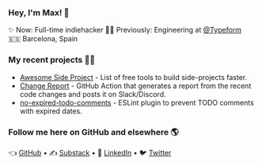 ### Hey, I'm Max! 👋

✨ Now: Full-time indiehacker
👨‍💻 Previously: Engineering at [@Typeform](https://github.com/Typeform/) <br>
🇪🇸 Barcelona, Spain <br>

### My recent projects 👨‍💻

* [Awesome Side Project](https://github.com/maxprilutskiy/awesome-side-project) - List of free tools to build side-projects faster.
* [Change Report](https://github.com/maxprilutskiy/change-report) - GitHub Action that generates a report from the recent code changes and posts it on Slack/Discord.
* [no-expired-todo-comments](https://github.com/maxprilutskiy/eslint-plugin-no-expired-todo-comments) - ESLint plugin to prevent TODO comments with expired dates.


### Follow me here on GitHub and elsewhere 🌎

👈 [GitHub](https://github.com/maxprilutskiy) • 
✍️ [Substack](https://maxprilutskiy.com) •
💼 [LinkedIn](https://www.linkedin.com/mynetwork/discovery-see-all/?usecase=PEOPLE_FOLLOWS&followMember=maxprilutskiy) •
🐦 [Twitter](https://twitter.com/intent/follow?original_referer=https%3A%2F%2Fgithub.com&screen_name=MaxPrilutskiy)

